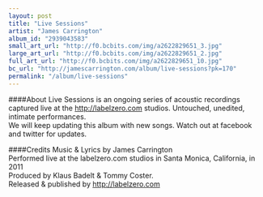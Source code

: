 ```yaml
---
layout: post
title: "Live Sessions"
artist: "James Carrington"
album_id: "2939043583"
small_art_url: "http://f0.bcbits.com/img/a2622829651_3.jpg"
large_art_url: "http://f0.bcbits.com/img/a2622829651_2.jpg"
full_art_url: "http://f0.bcbits.com/img/a2622829651_10.jpg"
bc_url: "http://jamescarrington.com/album/live-sessions?pk=170"
permalink: "/album/live-sessions"
---
```

####About
Live Sessions is an ongoing series of acoustic recordings captured live at the http://labelzero.com studios. Untouched, unedited, intimate performances.  
We will keep updating this album with new songs. Watch out at facebook and twitter for updates.

####Credits
Music & Lyrics by James Carrington  
Performed live at the labelzero.com studios in Santa Monica, California, in 2011  
Produced by Klaus Badelt & Tommy Coster.  
Released & published by http://labelzero.com

